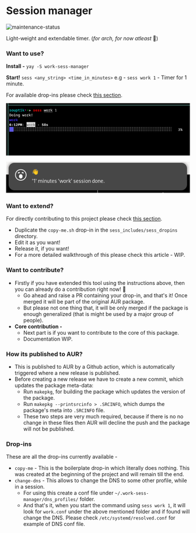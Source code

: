 # Session manager

![maintenance-status](https://img.shields.io/badge/maintenance-actively--developed-brightgreen.svg)

Light-weight and extendable timer.
(*for arch, for now atleast* :see_no_evil:)

### Want to use?

**Install -**
`yay -S work-sess-manager`

**Start!**
`sess <any_string> <time_in_minutes>`
e.g - `sess work 1` - Timer for 1 minute.

For available drop-ins please check [this section](#drop-ins).

![Progress image](/images/progress.png)

![Done image](/images/done.png)

### Want to extend?

For directly contributing to this project please check [this section](#want-to-contribute).

- Duplicate the `copy-me.sh` drop-in in the `sess_includes/sess_dropins`
 directory.
- Edit it as you want!
- Release it, if you want!
- For a more detailed walkthrough of this please check this article - WIP.

### Want to contribute?

- Firstly if you have extended this tool using the instructions above, then you can already do a contribution right now! :tada:
  - Go ahead and raise a PR containing your drop-in, and that's it! Once merged it will be part of the original AUR package.
  - But please not one thing that, it will be only merged if the package is enough generalized (that is might be used by a major group of people).
- **Core contribution -**
  - Next part is if you want to contribute to the core of this package.
  - Documentation WIP.

### How its published to AUR?

- This is published to AUR by a Github action, which is automatically triggered where a new release is published.
- Before creating a new release we have to create a new commit, which updates the package meta-data:
  - Run `makepkg`, for building the package which updates the version of the package.
  - Run `makepkg --printsrcinfo > .SRCINFO`, which dumps the package's meta into `.SRCINFO` file.
  - These two steps are very much required, because if there is no no change in these files then AUR will decline the push and the package will not be published.

### Drop-ins

These are all the drop-ins currently available -
- `copy-me` - This is the boilerplate drop-in which literally does nothing. This was created at the beginning of the project and will remain till the end.
- `change-dns` - This allows to change the DNS to some other profile, while in a session.
  - For using this create a conf file under `~/.work-sess-manager/dns_profiles/` folder.
  - And that's it, when you start the command using `sess work 1`, it will look for `work.conf` under the above mentioned folder and if found will change the DNS. Please check `/etc/systemd/resolved.conf` for example of DNS conf file.